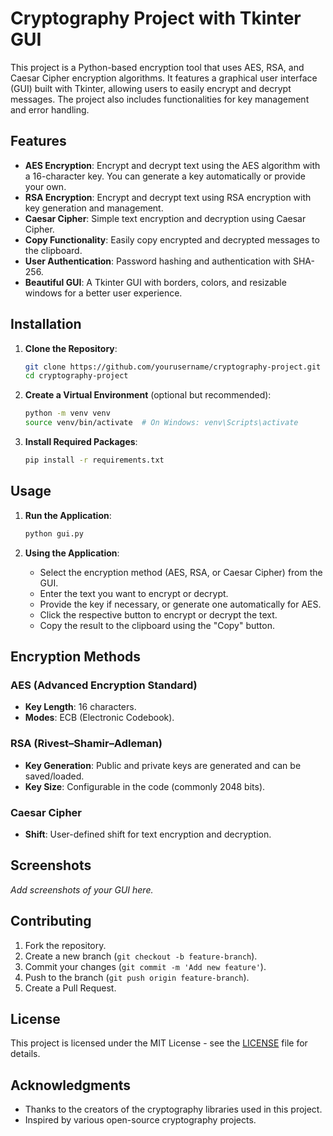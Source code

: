 # Cryptography Project with Tkinter GUI

This project is a Python-based encryption tool that uses AES, RSA, and Caesar Cipher encryption algorithms. It features a graphical user interface (GUI) built with Tkinter, allowing users to easily encrypt and decrypt messages. The project also includes functionalities for key management and error handling.

## Features

- **AES Encryption**: Encrypt and decrypt text using the AES algorithm with a 16-character key. You can generate a key automatically or provide your own.
- **RSA Encryption**: Encrypt and decrypt text using RSA encryption with key generation and management.
- **Caesar Cipher**: Simple text encryption and decryption using Caesar Cipher.
- **Copy Functionality**: Easily copy encrypted and decrypted messages to the clipboard.
- **User Authentication**: Password hashing and authentication with SHA-256.
- **Beautiful GUI**: A Tkinter GUI with borders, colors, and resizable windows for a better user experience.

## Installation

1. **Clone the Repository**:
    ```bash
    git clone https://github.com/yourusername/cryptography-project.git
    cd cryptography-project
    ```

2. **Create a Virtual Environment** (optional but recommended):
    ```bash
    python -m venv venv
    source venv/bin/activate  # On Windows: venv\Scripts\activate
    ```

3. **Install Required Packages**:
    ```bash
    pip install -r requirements.txt
    ```

## Usage

1. **Run the Application**:
    ```bash
    python gui.py
    ```

2. **Using the Application**:
   - Select the encryption method (AES, RSA, or Caesar Cipher) from the GUI.
   - Enter the text you want to encrypt or decrypt.
   - Provide the key if necessary, or generate one automatically for AES.
   - Click the respective button to encrypt or decrypt the text.
   - Copy the result to the clipboard using the "Copy" button.

## Encryption Methods

### AES (Advanced Encryption Standard)
- **Key Length**: 16 characters.
- **Modes**: ECB (Electronic Codebook).

### RSA (Rivest–Shamir–Adleman)
- **Key Generation**: Public and private keys are generated and can be saved/loaded.
- **Key Size**: Configurable in the code (commonly 2048 bits).

### Caesar Cipher
- **Shift**: User-defined shift for text encryption and decryption.

## Screenshots

_Add screenshots of your GUI here._

## Contributing

1. Fork the repository.
2. Create a new branch (`git checkout -b feature-branch`).
3. Commit your changes (`git commit -m 'Add new feature'`).
4. Push to the branch (`git push origin feature-branch`).
5. Create a Pull Request.

## License

This project is licensed under the MIT License - see the [LICENSE](LICENSE) file for details.

## Acknowledgments

- Thanks to the creators of the cryptography libraries used in this project.
- Inspired by various open-source cryptography projects.
